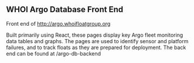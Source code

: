 ## WHOI Argo Database Front End

Front end of http://argo.whoifloatgroup.org

Built primarily using React, these pages display key Argo fleet monitoring data tables and graphs. The pages are used to identify sensor and platform failures, and to track floats as they are prepared for deployment. The back end can be found at /argo-db-backend
